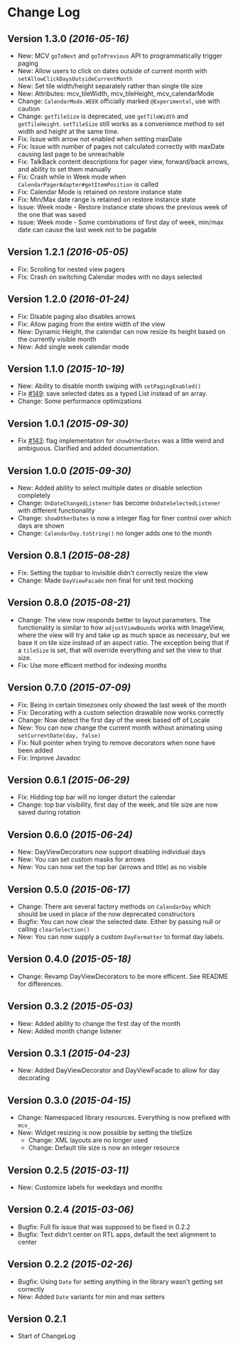 Change Log
==========
Version 1.3.0 *(2016-05-16)*
----------------------------

* New: MCV `goToNext` and `goToPrevious` API to programmatically trigger paging
* New: Allow users to click on dates outside of current month with `setAllowClickDaysOutsideCurrentMonth`
* New: Set tile width/height separately rather than single tile size
* New: Attributes: mcv_tileWidth, mcv_tileHeight, mcv_calendarMode
* Change: `CalendarMode.WEEK` officially marked `@Experimental`, use with caution
* Change: `getTileSize` is deprecated, use `getTileWidth` and `getTileHeight`. `setTileSize` still works as a convenience method to set width and height at the same time.
* Fix: Issue with arrow not enabled when setting maxDate
* Fix: Issue with number of pages not calculated correctly with maxDate causing last page to be unreachable
* Fix: TalkBack content descriptions for pager view, forward/back arrows, and ability to set them manually
* Fix: Crash while in Week mode when `CalendarPagerAdapter#getItemPosition` is called
* Fix: Calendar Mode is retained on restore instance state
* Fix: Min/Max date range is retained on restore instance state
* Issue: Week mode - Restore instance state shows the previous week of the one that was saved
* Issue: Week mode - Some combinations of first day of week, min/max date can cause the last week not to be pagable

Version 1.2.1 *(2016-05-05)*
----------------------------

* Fix: Scrolling for nested view pagers
* Fix: Crash on switching Calendar modes with no days selected

Version 1.2.0 *(2016-01-24)*
----------------------------

* Fix: Disable paging also disables arrows
* Fix: Allow paging from the entire width of the view
* New: Dynamic Height, the calendar can now resize its height based on the currently visible month
* New: Add single week calendar mode

Version 1.1.0 *(2015-10-19)*
----------------------------

* New: Ability to disable month swiping with `setPagingEnabled()`
* Fix [#149](https://github.com/prolificinteractive/material-calendarview/issues/149):
  save selected dates as a typed List instead of an array.
* Change: Some performance optimizations

Version 1.0.1 *(2015-09-30)*
----------------------------

* Fix [#143](https://github.com/prolificinteractive/material-calendarview/issues/143):
 flag implementation for `showOtherDates` was a little weird and ambiguous. Clarified and added documentation.

Version 1.0.0 *(2015-09-30)*
----------------------------

* New: Added ability to select multiple dates or disable selection completely
* Change: `OnDateChangedListener` has become `OnDateSelectedListener` with different functionality
* Change: `showOtherDates` is now a integer flag for finer control over which days are shown
* Change: `CalendarDay.toString()` no longer adds one to the month

Version 0.8.1 *(2015-08-28)*
----------------------------

* Fix: Setting the topbar to invisible didn't correctly resize the view
* Change: Made `DayViewFacade` non final for unit test mocking

Version 0.8.0 *(2015-08-21)*
----------------------------

* Change: The view now responds better to layout parameters.
The functionality is similar to how `adjustViewBounds` works with ImageView,
where the view will try and take up as much space as necessary,
but we base it on tile size instead of an aspect ratio.
The exception being that if a `tileSize` is set,
that will override everything and set the view to that size.
* Fix: Use more efficent method for indexing months

Version 0.7.0 *(2015-07-09)*
----------------------------

* Fix: Being in certain timezones only showed the last week of the month
* Fix: Decorating with a custom selection drawable now works correctly
* Change: Now detect the first day of the week based off of Locale
* New: You can now change the current month without animating using `setCurrentDate(day, false)`
* Fix: Null pointer when trying to remove decorators when none have been added
* Fix: Improve Javadoc

Version 0.6.1 *(2015-06-29)*
----------------------------

* Fix: Hidding top bar will no longer distort the calendar
* Change: top bar visibility, first day of the week, and tile size are now saved during rotation

Version 0.6.0 *(2015-06-24)*
----------------------------

* New: DayViewDecorators now support disabling individual days
* New: You can set custom masks for arrows
* New: You can now set the top bar (arrows and title) as no visible

Version 0.5.0 *(2015-06-17)*
----------------------------

* Change: There are several factory methods on `CalendarDay` which should be used in place of the now deprecated constructors
* Bugfix: You can now clear the selected date. Either by passing null or calling `clearSelection()`
* New: You can now supply a custom `DayFormatter` to format day labels.

Version 0.4.0 *(2015-05-18)*
----------------------------

* Change: Revamp DayViewDecorators to be more efficent. See README for differences.

Version 0.3.2 *(2015-05-03)*
----------------------------

 * New: Added ability to change the first day of the month
 * New: Added month change listener

Version 0.3.1 *(2015-04-23)*
----------------------------

 * New: Added DayViewDecorator and DayViewFacade to allow for day decorating

Version 0.3.0 *(2015-04-15)*
----------------------------

 * Change: Namespaced library resources. Everything is now prefixed with `mcv_`
 * New: Widget resizing is now possible by setting the tileSize
     * Change: XML layouts are no longer used
     * Change: Default tile size is now an integer resource

Version 0.2.5 *(2015-03-11)*
----------------------------

 * New: Customize labels for weekdays and months

Version 0.2.4 *(2015-03-06)*
----------------------------

 * Bugfix: Full fix issue that was supposed to be fixed in 0.2.2
 * Bugfix: Text didn't center on RTL apps, default the text alignment to center

Version 0.2.2 *(2015-02-26)*
----------------------------

 * Bugfix: Using `Date` for setting anything in the library wasn't getting set correctly
 * New: Added `Date` variants for min and max setters


Version 0.2.1
-------------

 * Start of ChangeLog
